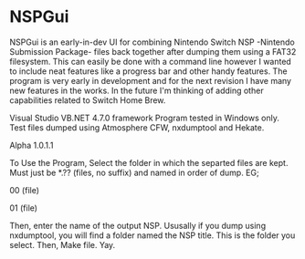# NSPGui
NSPGui is an early-in-dev UI for combining Nintendo Switch NSP -Nintendo Submission Package- files back together after dumping them using a FAT32 filesystem. 
This can easily be done with a command line however I wanted to include neat features like a progress bar and other handy features. 
The program is very early in development and for the next revision I have many new features in the works. 
In the future I'm thinking of adding other capabilities related to Switch Home Brew. 

Visual Studio VB.NET 4.7.0 framework 
Program tested in Windows only. 
Test files dumped using Atmosphere CFW, nxdumptool and Hekate. 

Alpha 1.0.1.1



To Use the Program, Select the folder in which the separted files are kept.
Must just be *.?? (files, no suffix) and named in order of dump.
EG; 

00    (file)

01    (file)

Then, enter the name of the output NSP. Ususally if you dump using nxdumptool, you will find a folder named the NSP title. This is the folder you select.
Then, Make file. Yay.
